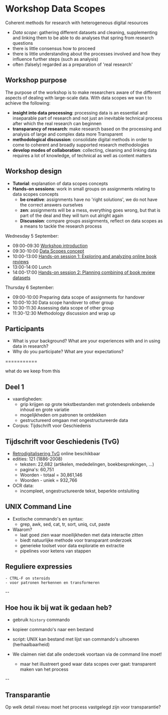# Workshop Data Scopes

Coherent methods for research with heterogeneous digital resources

  - _Data scope_: gathering different datasets and cleaning, supplementing and linking them to be able to do analyses that spring from research questions
  - there is little consensus how to proceed
  - there is little understanding about the processes involved and how they influence further steps (such as analysis)
  - often (falsely) regarded as a preparation of 'real research'

## Workshop purpose

The purpose of the workshop is to make researchers aware of the different aspects of dealing with large-scale data. With data scopes we wan t to achieve the following:

- __insight into data processing__: processing data is an essential and inseparable part of research and not just an inevitable technical process after which the real research can beginnen
- __transparancy of research__: make research based on the processing and analysis of large and complex data more Transparent
- __methodological discussion__: consolidate digital methods in order to come to coherent and broadly supported research methodologies
- __develop modes of collaboration__: collecting, cleaning and linking data requires a lot of knowledge, of technical as well as content matters

## Workshop design

- __Tutorial__: explanation of data scopes concepts
- __Hands-on sessions__: work in small groups on assignments relating to data scopes concepts
    + **be creative**: assignments have no 'right solutions', we do not have the correct answers ourselves
    + **zen**: assignments will be a mess, everything goes wrong, but that is part of the deal and they will turn out alright again
    + **Discussion**: compare groups assignments, reflect on data scopes as a means to tackle the research process

Wednesday 5 September:

+ 09:00-09:30 [Workshop introduction](workshop_intro.md)
+ 09:30-10:00 [Data Scopes concept](data_scopes_intro.md)
+ 10:00-13:00 [Hands-on session 1: Exploring and analyzing online book reviews](assignment1.md)
+ 13:00-14:00 Lunch
+ 14:00-17:00 [Hands-on session 2: Planning combining of book review datasets](assignment2.md)

Thursday 6 September:

+ 09:00-10:00 Preparing data scope of assignments for handover
+ 10:00-10:30 Data scope handover to other group
+ 10:30-11:30 Assessing data scope of other group
+ 11:30-12:30 Methodology discussion and wrap up

## Participants

- What is your background? What are your experiences with and in using data in research?
- Why do you participate? What are your expectations?

===========

what do we keep from this


## Deel 1
- vaardigheden:
    - grip krijgen op grote tekstbestanden met grotendeels onbekende inhoud en grote variatie
    - mogelijkheden om patronen te ontdekken
    - gestructureerd omgaan met ongestructureerde data
- Corpus: Tijdschrift voor Geschiedenis


## Tijdschrift voor Geschiedenis (TvG)

- [Retrodigitalisering TvG](http://resources.huygens.knaw.nl/retroboeken/tvg/) online beschikbaar
- edities: 121 (1886-2008)
    - teksten: 22,682 (artikelen, mededelingen, boekbesprekingen, ...)
    - pagina's: 60,751
    - Woorden - totaal = 30,861,146
    - Woorden - uniek = 932,766
- OCR data:
    - incompleet, ongestructureerde tekst, beperkte ontsluiting

## UNIX Command Line

- Exotische commando's en syntax:
    - grep, awk, sed, cat, tr, sort, uniq, cut, paste
- Waarom?
    - laat goed zien waar moeilijkheden met data interactie zitten
    - biedt natuurlijke methode voor transparant onderzoek
    - generieke toolset voor data exploratie en extractie
    - pipelines voor ketens van stappen


## Reguliere expressies
    - CTRL-F on steroids
    - voor patronen herkennen en transformeren

--

## Hoe hou ik bij wat ik gedaan heb?

- gebruik `history` commando
- kopieer commando's naar een bestand
- script: UNIX kan bestand met lijst van commando's uitvoeren (herhaalbaarheid)

- We claimen niet dat alle onderzoek voortaan via de command line moet!
    - maar het illustreert goed waar data scopes over gaat: transparent maken van het process

--

## Transparantie

Op welk detail niveau moet het process vastgelegd zijn voor transparantie?
